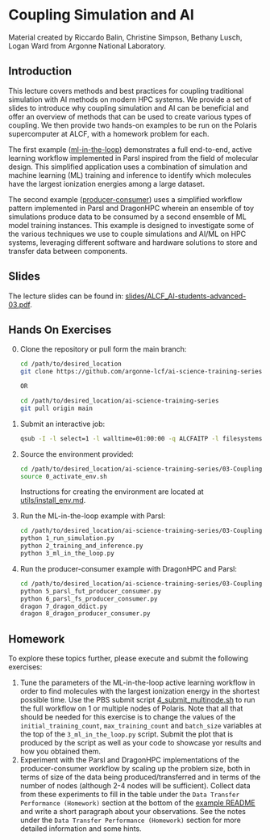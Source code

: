 # Coupling Simulation and AI

Material created by Riccardo Balin, Christine Simpson, Bethany Lusch, Logan Ward from Argonne National Laboratory.

## Introduction

This lecture covers methods and best practices for coupling traditional simulation with AI methods on modern HPC systems. 
We provide a set of slides to introduce why coupling simulation and AI can be beneficial and offer an overview of methods that can be used to create various types of coupling.
We then provide two hands-on examples to be run on the Polaris supercomputer at ALCF, with a homework problem for each.

The first example ([ml-in-the-loop](./ml-in-the-loop/README.md)) demonstrates a full end-to-end, active learning workflow implemented in Parsl inspired from the field of molecular design. This simplified application uses a combination of simulation and machine learning (ML) training and inference to identify which molecules have the largest ionization energies among a large dataset. 

The second example ([producer-consumer](./producer-consumer/)) uses a simplified workflow pattern implemented in Parsl and DragonHPC wherein an ensemble of toy simulations produce data to be consumed by a second ensemble of ML model training instances. This example is designed to investigate some of the various techniques we use to couple simulations and AI/ML on HPC systems, leveraging different software and hardware solutions to store and transfer data between components.

## Slides

The lecture slides can be found in: [slides/ALCF_AI-students-advanced-03.pdf](slides/ALCF_AI-students-advanced-03.pdf).

## Hands On Exercises

0. Clone the repository or pull form the main branch:

    ```bash
    cd /path/to/desired_location
    git clone https://github.com/argonne-lcf/ai-science-training-series.git

    OR

    cd /path/to/desired_location/ai-science-training-series
    git pull origin main
    ```

1. Submit an interactive job:

    ```bash
    qsub -I -l select=1 -l walltime=01:00:00 -q ALCFAITP -l filesystems=home:eagle -A ALCFAITP
    ```

2. Source the environment provided:

    ```bash
    cd /path/to/desired_location/ai-science-training-series/03-Coupling-Sim-AI
    source 0_activate_env.sh
    ```

    Instructions for creating the environment are located at [utils/install_env.md](./utils/install_env.md). 

3. Run the ML-in-the-loop example with Parsl:

    ```bash
    cd /path/to/desired_location/ai-science-training-series/03-Coupling-Sim-AI/ml-in-the-loop
    python 1_run_simulation.py
    python 2_training_and_inference.py
    python 3_ml_in_the_loop.py
    ```

4. Run the producer-consumer example with DragonHPC and Parsl:

    ```bash
    cd /path/to/desired_location/ai-science-training-series/03-Coupling-Sim-AI/producer-consumer
    python 5_parsl_fut_producer_consumer.py
    python 6_parsl_fs_producer_consumer.py
    dragon 7_dragon_ddict.py
    dragon 8_dragon_producer_consumer.py
    ```

## Homework

To explore these topics further, please execute and submit the following exercises:

1. Tune the parameters of the ML-in-the-loop active learning workflow in order to find molecules with the largest ionization energy in the shortest possible time. Use the PBS submit script [4_submit_multinode.sh](./ml-in-the-loop/4_submit_multinode.sh) to run the full workflow on 1 or multiple nodes of Polaris. Note that all that should be needed for this exercise is to change the values of the `initial_training_count`, `max_training_count` and `batch_size` variables at the top of the `3_ml_in_the_loop.py` script. Submit the plot that is produced by the script as well as your code to showcase yor results and how you obtained them.
2. Experiment with the Parsl and DragonHPC implementations of the producer-consumer workflow by scaling up the problem size, both in terms of size of the data being produced/transferred and in terms of the number of nodes (although 2-4 nodes will be sufficient). Collect data from these experiments to fill in the table under the `Data Transfer Performance (Homework)` section at the bottom of the [example README](./producer-consumer/README.md) and write a short paragraph about your observations. See the notes under the `Data Transfer Performance (Homework)` section for more detailed information and some hints. 
